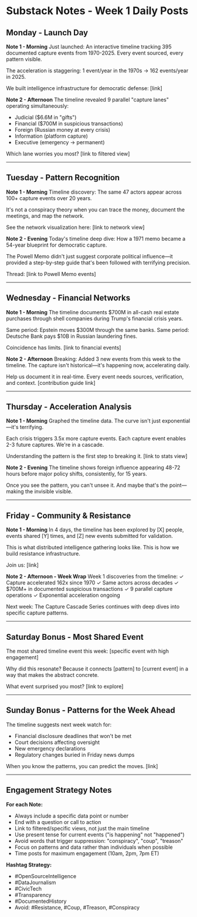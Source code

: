 # Substack Notes - Week 1 Daily Posts

## Monday - Launch Day

**Note 1 - Morning**
Just launched: An interactive timeline tracking 395 documented capture events from 1970-2025. Every event sourced, every pattern visible.

The acceleration is staggering: 1 event/year in the 1970s → 162 events/year in 2025.

We built intelligence infrastructure for democratic defense: [link]

**Note 2 - Afternoon**
The timeline revealed 9 parallel "capture lanes" operating simultaneously:
- Judicial ($6.6M in "gifts")
- Financial ($700M in suspicious transactions)
- Foreign (Russian money at every crisis)
- Information (platform capture)
- Executive (emergency → permanent)

Which lane worries you most? [link to filtered view]

---

## Tuesday - Pattern Recognition

**Note 1 - Morning**
Timeline discovery: The same 47 actors appear across 100+ capture events over 20 years.

It's not a conspiracy theory when you can trace the money, document the meetings, and map the network.

See the network visualization here: [link to network view]

**Note 2 - Evening**
Today's timeline deep dive: How a 1971 memo became a 54-year blueprint for democratic capture.

The Powell Memo didn't just suggest corporate political influence—it provided a step-by-step guide that's been followed with terrifying precision.

Thread: [link to Powell Memo events]

---

## Wednesday - Financial Networks

**Note 1 - Morning**
The timeline documents $700M in all-cash real estate purchases through shell companies during Trump's financial crisis years.

Same period: Epstein moves $300M through the same banks.
Same period: Deutsche Bank pays $10B in Russian laundering fines.

Coincidence has limits. [link to financial events]

**Note 2 - Afternoon**
Breaking: Added 3 new events from this week to the timeline. The capture isn't historical—it's happening now, accelerating daily.

Help us document it in real-time. Every event needs sources, verification, and context. [contribution guide link]

---

## Thursday - Acceleration Analysis

**Note 1 - Morning**
Graphed the timeline data. The curve isn't just exponential—it's terrifying.

Each crisis triggers 3.5x more capture events.
Each capture event enables 2-3 future captures.
We're in a cascade.

Understanding the pattern is the first step to breaking it. [link to stats view]

**Note 2 - Evening**
The timeline shows foreign influence appearing 48-72 hours before major policy shifts, consistently, for 15 years.

Once you see the pattern, you can't unsee it. And maybe that's the point—making the invisible visible.

---

## Friday - Community & Resistance

**Note 1 - Morning**
In 4 days, the timeline has been explored by [X] people, events shared [Y] times, and [Z] new events submitted for validation.

This is what distributed intelligence gathering looks like. This is how we build resistance infrastructure.

Join us: [link]

**Note 2 - Afternoon - Week Wrap**
Week 1 discoveries from the timeline:
✓ Capture accelerated 162x since 1970
✓ Same actors across decades
✓ $700M+ in documented suspicious transactions
✓ 9 parallel capture operations
✓ Exponential acceleration ongoing

Next week: The Capture Cascade Series continues with deep dives into specific capture patterns.

---

## Saturday Bonus - Most Shared Event

The most shared timeline event this week: [specific event with high engagement]

Why did this resonate? Because it connects [pattern] to [current event] in a way that makes the abstract concrete.

What event surprised you most? [link to explore]

---

## Sunday Bonus - Patterns for the Week Ahead

The timeline suggests next week watch for:
- Financial disclosure deadlines that won't be met
- Court decisions affecting oversight
- New emergency declarations
- Regulatory changes buried in Friday news dumps

When you know the patterns, you can predict the moves. [link]

---

## Engagement Strategy Notes

**For each Note:**
- Always include a specific data point or number
- End with a question or call to action
- Link to filtered/specific views, not just the main timeline
- Use present tense for current events ("is happening" not "happened")
- Avoid words that trigger suppression: "conspiracy", "coup", "treason"
- Focus on patterns and data rather than individuals when possible
- Time posts for maximum engagement (10am, 2pm, 7pm ET)

**Hashtag Strategy:**
- #OpenSourceIntelligence
- #DataJournalism  
- #CivicTech
- #Transparency
- #DocumentedHistory
- Avoid: #Resistance, #Coup, #Treason, #Conspiracy